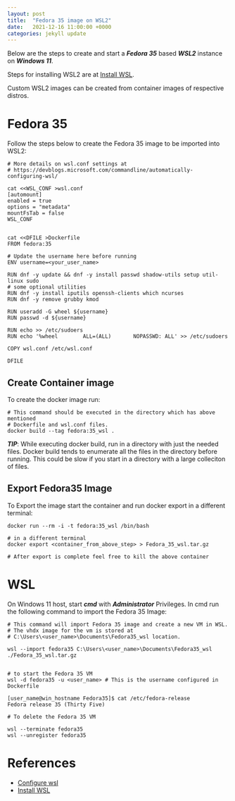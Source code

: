 ```yaml
---
layout: post
title:  "Fedora 35 image on WSL2"
date:   2021-12-16 11:00:00 +0000
categories: jekyll update
---
```

Below are the steps to create and start a ***Fedora 35*** based ***WSL2*** instance on ***Windows 11***.

Steps for installing WSL2 are at [Install WSL](https://docs.microsoft.com/en-us/windows/wsl/install).

Custom WSL2 images can be created from container images of respective distros.

# Fedora 35

Follow the steps below to create the Fedora 35 image to be imported into WSL2:

```
# More details on wsl.conf settings at
# https://devblogs.microsoft.com/commandline/automatically-configuring-wsl/

cat <<WSL_CONF >wsl.conf
[automount]
enabled = true
options = "metadata"
mountFsTab = false
WSL_CONF


cat <<DFILE >Dockerfile
FROM fedora:35

# Update the username here before running
ENV username=<your_user_name>

RUN dnf -y update && dnf -y install passwd shadow-utils setup util-linux sudo
# some optional utilities
RUN dnf -y install iputils openssh-clients which ncurses
RUN dnf -y remove grubby kmod

RUN useradd -G wheel ${username}
RUN passwd -d ${username}

RUN echo >> /etc/sudoers
RUN echo '%wheel        ALL=(ALL)       NOPASSWD: ALL' >> /etc/sudoers

COPY wsl.conf /etc/wsl.conf

DFILE
```
## Create Container image
To create the docker image run:

```
# This command should be executed in the directory which has above mentioned
# Dockerfile and wsl.conf files.
docker build --tag fedora:35_wsl .

```
***TIP***: While executing docker build, run in a directory with just the needed files. Docker build tends to enumerate all the files in the directory before running. This could be slow if you start in a directory with a large colleciton of files.


## Export Fedora35 Image
To Export the image start the container and run docker export in a different terminal:

```
docker run --rm -i -t fedora:35_wsl /bin/bash

# in a different terminal
docker export <container_from_above_step> > Fedora_35_wsl.tar.gz

# After export is complete feel free to kill the above container

```

# WSL

On Windows 11 host, start ***cmd*** with ***Administrator*** Privileges. In cmd run the following command to import the Fedora 35 Image:

```
# This command will import Fedora 35 image and create a new VM in WSL.
# The vhdx image for the vm is stored at
# C:\Users\<user_name>\Documents\Fedora35_wsl location.

wsl --import fedora35 C:\Users\<user_name>\Documents\Fedora35_wsl ./Fedora_35_wsl.tar.gz


# to start the Fedora 35 VM
wsl -d fedora35 -u <user_name> # This is the username configured in Dockerfile

[user_name@win_hostname Fedora35]$ cat /etc/fedora-release
Fedora release 35 (Thirty Five)

# To delete the Fedora 35 VM

wsl --terminate fedora35
wsl --unregister fedora35
```

# References
* [Configure wsl](https://devblogs.microsoft.com/commandline/automatically-configuring-wsl/)
* [Install WSL](https://docs.microsoft.com/en-us/windows/wsl/install)
